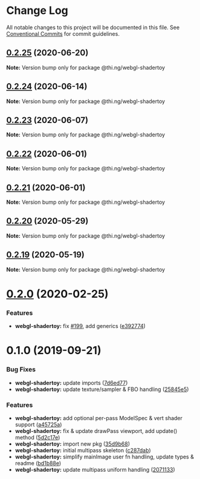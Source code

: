 # Change Log

All notable changes to this project will be documented in this file.
See [Conventional Commits](https://conventionalcommits.org) for commit guidelines.

## [0.2.25](https://github.com/thi-ng/umbrella/compare/@thi.ng/webgl-shadertoy@0.2.24...@thi.ng/webgl-shadertoy@0.2.25) (2020-06-20)

**Note:** Version bump only for package @thi.ng/webgl-shadertoy





## [0.2.24](https://github.com/thi-ng/umbrella/compare/@thi.ng/webgl-shadertoy@0.2.23...@thi.ng/webgl-shadertoy@0.2.24) (2020-06-14)

**Note:** Version bump only for package @thi.ng/webgl-shadertoy





## [0.2.23](https://github.com/thi-ng/umbrella/compare/@thi.ng/webgl-shadertoy@0.2.22...@thi.ng/webgl-shadertoy@0.2.23) (2020-06-07)

**Note:** Version bump only for package @thi.ng/webgl-shadertoy





## [0.2.22](https://github.com/thi-ng/umbrella/compare/@thi.ng/webgl-shadertoy@0.2.21...@thi.ng/webgl-shadertoy@0.2.22) (2020-06-01)

**Note:** Version bump only for package @thi.ng/webgl-shadertoy





## [0.2.21](https://github.com/thi-ng/umbrella/compare/@thi.ng/webgl-shadertoy@0.2.20...@thi.ng/webgl-shadertoy@0.2.21) (2020-06-01)

**Note:** Version bump only for package @thi.ng/webgl-shadertoy





## [0.2.20](https://github.com/thi-ng/umbrella/compare/@thi.ng/webgl-shadertoy@0.2.19...@thi.ng/webgl-shadertoy@0.2.20) (2020-05-29)

**Note:** Version bump only for package @thi.ng/webgl-shadertoy





## [0.2.19](https://github.com/thi-ng/umbrella/compare/@thi.ng/webgl-shadertoy@0.2.18...@thi.ng/webgl-shadertoy@0.2.19) (2020-05-19)

**Note:** Version bump only for package @thi.ng/webgl-shadertoy





# [0.2.0](https://github.com/thi-ng/umbrella/compare/@thi.ng/webgl-shadertoy@0.1.4...@thi.ng/webgl-shadertoy@0.2.0) (2020-02-25)


### Features

* **webgl-shadertoy:** fix [#199](https://github.com/thi-ng/umbrella/issues/199), add generics ([e392774](https://github.com/thi-ng/umbrella/commit/e392774945e4d29f145dba2fd17f99919b2c5fd5))





# 0.1.0 (2019-09-21)

### Bug Fixes

* **webgl-shadertoy:** update imports ([7d6ed77](https://github.com/thi-ng/umbrella/commit/7d6ed77))
* **webgl-shadertoy:** update texture/sampler & FBO handling ([25845e5](https://github.com/thi-ng/umbrella/commit/25845e5))

### Features

* **webgl-shadertoy:** add optional per-pass ModelSpec & vert shader support ([a45725a](https://github.com/thi-ng/umbrella/commit/a45725a))
* **webgl-shadertoy:** fix & update drawPass viewport, add update() method ([5d2c17e](https://github.com/thi-ng/umbrella/commit/5d2c17e))
* **webgl-shadertoy:** import new pkg ([35d9b68](https://github.com/thi-ng/umbrella/commit/35d9b68))
* **webgl-shadertoy:** initial multipass skeleton ([c287dab](https://github.com/thi-ng/umbrella/commit/c287dab))
* **webgl-shadertoy:** simplify mainImage user fn handling, update types & readme ([bd1b88e](https://github.com/thi-ng/umbrella/commit/bd1b88e))
* **webgl-shadertoy:** update multipass uniform handling ([2071133](https://github.com/thi-ng/umbrella/commit/2071133))

